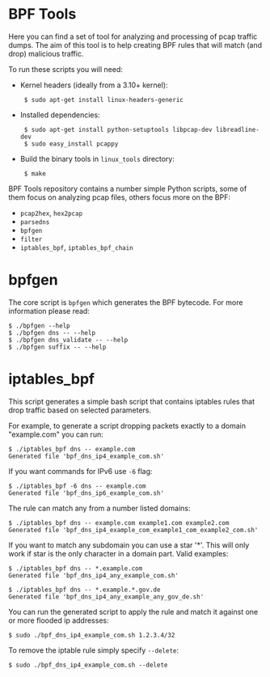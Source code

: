 BPF Tools
=========

Here you can find a set of tool for analyzing and processing of pcap
traffic dumps. The aim of this tool is to help creating BPF rules that
will match (and drop) malicious traffic.

To run these scripts you will need:

 - Kernel headers (ideally from a 3.10+ kernel):

        $ sudo apt-get install linux-headers-generic

 - Installed dependencies:

        $ sudo apt-get install python-setuptools libpcap-dev libreadline-dev
        $ sudo easy_install pcappy

 - Build the binary tools in `linux_tools` directory:

        $ make


BPF Tools repository contains a number simple Python scripts, some of
them focus on analyzing pcap files, others focus more on the BPF:

 - `pcap2hex`, `hex2pcap`
 - `parsedns`
 - `bpfgen`
 - `filter`
 - `iptables_bpf`, `iptables_bpf_chain`


bpfgen
======

The core script is `bpfgen` which generates the BPF bytecode. For more
information please read:

    $ ./bpfgen --help
    $ ./bpfgen dns -- --help
    $ ./bpfgen dns_validate -- --help
    $ ./bpfgen suffix -- --help


iptables_bpf
============

This script generates a simple bash script that contains iptables
rules that drop traffic based on selected parameters.

For example, to generate a script dropping packets exactly to a domain
"example.com" you can run:

    $ ./iptables_bpf dns -- example.com
    Generated file 'bpf_dns_ip4_example_com.sh'

If you want commands for IPv6 use `-6` flag:

    $ ./iptables_bpf -6 dns -- example.com
    Generated file 'bpf_dns_ip6_example_com.sh'

The rule can match any from a number listed domains:

    $ ./iptables_bpf dns -- example.com example1.com example2.com
    Generated file 'bpf_dns_ip4_example_com_example1_com_example2_com.sh'

If you want to match any subdomain you can use a star '*'. This will
only work if star is the only character in a domain part. Valid
examples:

    $ ./iptables_bpf dns -- *.example.com
    Generated file 'bpf_dns_ip4_any_example_com.sh'

    $ ./iptables_bpf dns -- *.example.*.gov.de
    Generated file 'bpf_dns_ip4_any_example_any_gov_de.sh'


You can run the generated script to apply the rule and match it
against one or more flooded ip addresses:

    $ sudo ./bpf_dns_ip4_example_com.sh 1.2.3.4/32

To remove the iptable rule simply specify `--delete`:

    $ sudo ./bpf_dns_ip4_example_com.sh --delete
